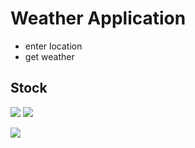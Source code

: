 # Weather Application

- enter location
- get weather

## Stock

[![](https://img.shields.io/badge/-Sample%20Model-0a0a0a.svg?style=flat&colorA=0a0a0a)](https://uidesigndaily.com/posts/photoshop-weather-prognosis-day-156)   [![](https://img.shields.io/badge/-Sample%20Model-0a0a0a.svg?style=flat&colorA=0a0a0a)](https://uidesigndaily.com/posts/photoshop-weather-prognosis-day-37)


[![](https://img.shields.io/badge/-title%20icon-0a0a0a.svg?style=flat&colorA=0a0a0a)](https://www.favicon.cc/?action=icon&file_id=943990)

